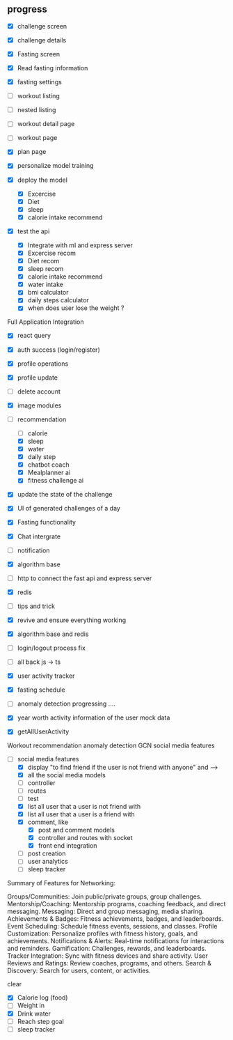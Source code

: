 ## progress

<!-- check the todo ui-->

- [x] challenge screen
- [x] challenge details
- [x] Fasting screen
- [x] Read fasting information
- [x] fasting settings
- [ ] workout listing
- [ ] nested listing
- [ ] workout detail page
- [ ] workout page
- [x] plan page

- [x] personalize model training
- [x] deploy the model
  - [x] Excercise
  - [x] Diet
  - [x] sleep
  - [x] calorie intake recommend
- [x] test the api
  - [x] Integrate with ml and express server
  - [x] Excercise recom
  - [x] Diet recom
  - [x] sleep recom
  - [x] calorie intake recommend
  - [x] water intake
  - [x] bmi calculator
  - [x] daily steps calculator
  - [x] when does user lose the weight ?

Full Application Integration

- [x] react query
- [x] auth success (login/register)
- [x] profile operations
- [x] profile update
- [ ] delete account
- [x] image modules
- [ ] recommendation

  - [ ] calorie
  - [x] sleep
  - [x] water
  - [x] daily step
  - [x] chatbot coach
  - [x] Mealplanner ai
  - [x] fitness challenge ai

- [x] update the state of the challenge
- [x] UI of generated challenges of a day
- [x] Fasting functionality
- [x] Chat intergrate
- [ ] notification
- [x] algorithm base
- [ ] http to connect the fast api and express server
- [x] redis
- [ ] tips and trick

- [x] revive and ensure everything working
- [x] algorithm base and redis
- [ ] login/logout process fix
- [ ] all back js -> ts
- [x] user activity tracker
- [x] fasting schedule

- [ ] anomaly detection progressing ....
- [x] year worth activity information of the user mock data
- [x] getAllUserActivity

Workout recommendation
anomaly detection
GCN social media features

- [ ] social media features
  - [x] display "to find friend if the user is not friend with anyone" and -->
  - [x] all the social media models
  - [ ] controller
  - [ ] routes
  - [ ] test
  - [x] list all user that a user is not friend with
  - [x] list all user that a user is a friend with
  - [x] comment, like
    - [x] post and comment models
    - [x] controller and routes with socket
    - [x] front end integration
  - [ ] post creation
  - [ ] user analytics
  - [ ] sleep tracker

Summary of Features for Networking:

Groups/Communities: Join public/private groups, group challenges.
Mentorship/Coaching: Mentorship programs, coaching feedback, and direct messaging.
Messaging: Direct and group messaging, media sharing.
Achievements & Badges: Fitness achievements, badges, and leaderboards.
Event Scheduling: Schedule fitness events, sessions, and classes.
Profile Customization: Personalize profiles with fitness history, goals, and achievements.
Notifications & Alerts: Real-time notifications for interactions and reminders.
Gamification: Challenges, rewards, and leaderboards.
Tracker Integration: Sync with fitness devices and share activity.
User Reviews and Ratings: Review coaches, programs, and others.
Search & Discovery: Search for users, content, or activities.

clear

- [x] Calorie log (food)
- [ ] Weight in
- [x] Drink water
- [ ] Reach step goal
- [ ] sleep tracker
